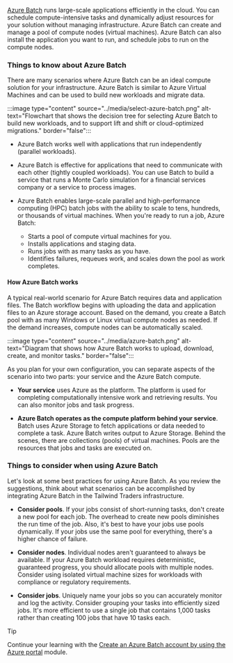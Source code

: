 [Azure Batch](/azure/batch/batch-technical-overview) runs large-scale applications efficiently in the cloud. You can schedule compute-intensive tasks and dynamically adjust resources for your solution without managing infrastructure. Azure Batch can create and manage a pool of compute nodes (virtual machines). Azure Batch can also install the application you want to run, and schedule jobs to run on the compute nodes.
 
### Things to know about Azure Batch

There are many scenarios where Azure Batch can be an ideal compute solution for your infrastructure. Azure Batch is similar to Azure Virtual Machines and can be used to build new workloads and migrate data.  

:::image type="content" source="../media/select-azure-batch.png" alt-text="Flowchart that shows the decision tree for selecting Azure Batch to build new workloads, and to support lift and shift or cloud-optimized migrations." border="false":::

- Azure Batch works well with applications that run independently (parallel workloads).

- Azure Batch is effective for applications that need to communicate with each other (tightly coupled workloads). You can use Batch to build a service that runs a Monte Carlo simulation for a financial services company or a service to process images.

- Azure Batch enables large-scale parallel and high-performance computing (HPC) batch jobs with the ability to scale to tens, hundreds, or thousands of virtual machines. When you're ready to run a job, Azure Batch:
   - Starts a pool of compute virtual machines for you.
   - Installs applications and staging data.
   - Runs jobs with as many tasks as you have.
   - Identifies failures, requeues work, and scales down the pool as work completes.

#### How Azure Batch works

A typical real-world scenario for Azure Batch requires data and application files. The Batch workflow begins with uploading the data and application files to an Azure storage account. Based on the demand, you create a Batch pool with as many Windows or Linux virtual compute nodes as needed. If the demand increases, compute nodes can be automatically scaled.

:::image type="content" source="../media/azure-batch.png" alt-text="Diagram that shows how Azure Batch works to upload, download, create, and monitor tasks." border="false":::

As you plan for your own configuration, you can separate aspects of the scenario into two parts: your service and the Azure Batch compute.

- **Your service** uses Azure as the platform. The platform is used for completing computationally intensive work and retrieving results. You can also monitor jobs and task progress. 

- **Azure Batch operates as the compute platform behind your service**. Batch uses Azure Storage to fetch applications or data needed to complete a task. Azure Batch writes output to Azure Storage. Behind the scenes, there are collections (pools) of virtual machines. Pools are the resources that jobs and tasks are executed on.

### Things to consider when using Azure Batch

Let's look at some best practices for using Azure Batch. As you review the suggestions, think about what scenarios can be accomplished by integrating Azure Batch in the Tailwind Traders infrastructure.

- **Consider pools**. If your jobs consist of short-running tasks, don't create a new pool for each job. The overhead to create new pools diminishes the run time of the job. Also, it's best to have your jobs use pools dynamically. If your jobs use the same pool for everything, there's a higher chance of failure.

- **Consider nodes**. Individual nodes aren't guaranteed to always be available. If your Azure Batch workload requires deterministic, guaranteed progress, you should allocate pools with multiple nodes. Consider using isolated virtual machine sizes for workloads with compliance or regulatory requirements.

- **Consider jobs**. Uniquely name your jobs so you can accurately monitor and log the activity. Consider grouping your tasks into efficiently sized jobs. It's more efficient to use a single job that contains 1,000 tasks rather than creating 100 jobs that have 10 tasks each. 

> [!TIP]
> Continue your learning with the [Create an Azure Batch account by using the Azure portal](/training/modules/create-batch-account-using-azure-portal/) module. 